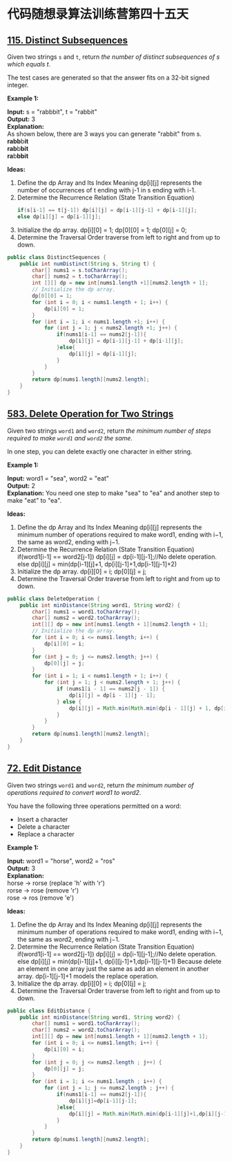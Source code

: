 # 代码随想录算法训练营第四十五天
## [115. Distinct Subsequences](https://leetcode.com/problems/distinct-subsequences/description/)

Given two strings `s` and `t`, return *the number of distinct subsequences of s which equals t*.

The test cases are generated so that the answer fits on a 32-bit signed integer.

**Example 1:**

**Input:** s = "rabbbit", t = "rabbit" <br>
**Output:** 3 <br>
**Explanation:** <br>
As shown below, there are 3 ways you can generate "rabbit" from s. <br>
**rabb**b**it** <br>
**rab**b**bit** <br>
**ra**b**bbit**

**Ideas:**
1. Define the dp Array and Its Index Meaning
   dp[i][j] represents the number of occurrences of t ending with j-1 in s ending with i-1.
2. Determine the Recurrence Relation (State Transition Equation)
   ```Java
   if(s[i-1] == t[j-1]) dp[i][j] = dp[i-1][j-1] + dp[i-1][j];
   else dp[i][j] = dp[i-1][j];
   ```
3. Initialize the dp array.
   dp[i][0] = 1; dp[0][0] = 1; dp[0][j] = 0;
4. Determine the Traversal Order
   traverse from left to right and from up to down.

```Java
public class DistinctSequences {
    public int numDistinct(String s, String t) {
        char[] nums1 = s.toCharArray();
        char[] nums2 = t.toCharArray();
        int [][] dp = new int[nums1.length +1][nums2.length + 1];
        // Initialize the dp array.
        dp[0][0] = 1;
        for (int i = 0; i < nums1.length + 1; i++) {
            dp[i][0] = 1;
        }
        for (int i = 1; i < nums1.length +1; i++) {
            for (int j = 1; j < nums2.length +1; j++) {
                if(nums1[i-1] == nums2[j-1]){
                    dp[i][j] = dp[i-1][j-1] + dp[i-1][j];
                }else{
                    dp[i][j] = dp[i-1][j];
                }
            }
        }
        return dp[nums1.length][nums2.length];
    }
}
```

## [583. Delete Operation for Two Strings](https://leetcode.com/problems/delete-operation-for-two-strings/description/)

Given two strings `word1` and `word2`, return *the minimum number of steps required to make `word1` and `word2` the same*.

In one step, you can delete exactly one character in either string.

**Example 1:**

**Input:** word1 = "sea", word2 = "eat" <br>
**Output:** 2 <br>
**Explanation:** You need one step to make "sea" to "ea" and another step to make "eat" to "ea".

**Ideas:**
1. Define the dp Array and Its Index Meaning
   dp[i][j] represents the minimum number of operations required to make word1, ending with i−1, the same as word2, ending with j−1.
2. Determine the Recurrence Relation (State Transition Equation)
   if(word1[i-1] == word2[j-1]) dp[i][j] = dp[i-1][j-1];//No delete operation.
   else dp[i][j] = min(dp[i-1][j]+1, dp[i][j-1]+1,dp[i-1][j-1]+2)
3. Initialize the dp array.
   dp[i][0] = i; dp[0][j] = j;
4. Determine the Traversal Order
   traverse from left to right and from up to down.

```Java
public class DeleteOperation {
    public int minDistance(String word1, String word2) {
        char[] nums1 = word1.toCharArray();
        char[] nums2 = word2.toCharArray();
        int[][] dp = new int[nums1.length + 1][nums2.length + 1];
        // Initialize the dp array.
        for (int i = 0; i <= nums1.length; i++) {
            dp[i][0] = i;
        }
        for (int j = 0; j <= nums2.length; j++) {
            dp[0][j] = j;
        }
        for (int i = 1; i < nums1.length + 1; i++) {
            for (int j = 1; j < nums2.length + 1; j++) {
                if (nums1[i - 1] == nums2[j - 1]) {
                    dp[i][j] = dp[i - 1][j - 1];
                } else {
                    dp[i][j] = Math.min(Math.min(dp[i - 1][j] + 1, dp[i][j - 1] + 1), dp[i - 1][j - 1] + 2);
                }
            }
        }
        return dp[nums1.length][nums2.length];
    }
}
```

## [72. Edit Distance](https://leetcode.com/problems/edit-distance/description/)

Given two strings `word1` and `word2`, return *the minimum number of operations required to convert word1 to word2*.

You have the following three operations permitted on a word:
* Insert a character
* Delete a character
* Replace a character
 
**Example 1:**

**Input:** word1 = "horse", word2 = "ros" <br>
**Output:** 3<br>
**Explanation:** <br> 
horse -> rorse (replace 'h' with 'r') <br>
rorse -> rose (remove 'r')<br>
rose -> ros (remove 'e')

**Ideas:**
1. Define the dp Array and Its Index Meaning
   dp[i][j] represents the minimum number of operations required to make word1, ending with i−1, the same as word2, ending with j−1.
2. Determine the Recurrence Relation (State Transition Equation)
   if(word1[i-1] == word2[j-1]) dp[i][j] = dp[i-1][j-1];//No delete operation.
   else dp[i][j] = min(dp[i-1][j]+1, dp[i][j-1]+1,dp[i-1][j-1]+1)
   Because delete an element in one array just the same as add an element in another array. dp[i-1][j-1]+1 models the replace operation.
3. Initialize the dp array.
   dp[i][0] = i; dp[0][j] = j;
4. Determine the Traversal Order
   traverse from left to right and from up to down.

```Java
public class EditDistance {
    public int minDistance(String word1, String word2) {
        char[] nums1 = word1.toCharArray();
        char[] nums2 = word2.toCharArray();
        int[][] dp = new int[nums1.length + 1][nums2.length + 1];
        for (int i = 0; i <= nums1.length; i++) {
            dp[i][0] = i;
        }
        for (int j = 0; j <= nums2.length ; j++) {
            dp[0][j] = j;
        }
        for (int i = 1; i <= nums1.length ; i++) {
            for (int j = 1; j <= nums2.length ; j++) {
                if(nums1[i-1] == nums2[j-1]){
                    dp[i][j]=dp[i-1][j-1];
                }else{
                    dp[i][j] = Math.min(Math.min(dp[i-1][j]+1,dp[i][j-1]+1),dp[i-1][j-1]+1);
                }
            }
        }
        return dp[nums1.length][nums2.length];
    }
}
```



























